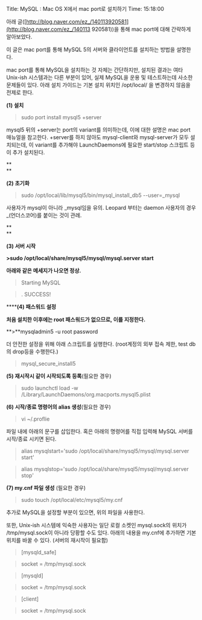 Title: MySQL : Mac OS X에서 mac port로 설치하기
Time: 15:18:00

아래 글([http://blog.naver.com/ez_/140113920581](http://blog.naver.com/ez_/140113
920581))을 통해 mac port에 대해 간략하게 알아보았다.

이 글은 mac port를 통해 MySQL 5의 서버와 클라이언트를 설치하는 방법을 설명한다.

  

mac port를 통해 MySQL을 설치하는 것 자체는 간단하지만, 설치된 결과는 여타 Unix-ish 시스템과는 다른 부분이 있어, 실제
MySQL을 운용 및 테스트하는데 사소한 문제들이 있다. 아래 설치 가이드는 기본 설치 위치인 /opt/local/ 을 변경하지 않음을
전제로 한다.

  

  

**(1) 설치**

> sudo port install mysql5 +server

mysql5 뒤의 +server는 port의 variant를 의미하는데, 이에 대한 설명은 mac port 매뉴얼을 참고한다.
+server를 하지 않아도 mysql-client와 mysql-server가 모두 설치되는데, 이 variant를 추가해야
LaunchDaemons에 필요한 start/stop 스크립트 등이 추가 설치된다.

**  
**

**(2) 초기화**

>sudo /opt/local/lib/mysql5/bin/mysql_install_db5 --user=_mysql

사용자가 mysql이 아니라 _mysql임을 유의. Leopard 부터는 daemon 사용자의 경우 _(언더스코어)를 붙이는 것이 관례.

**  
**

**(3) 서버 시작**

**>sudo /opt/local/share/mysql5/mysql/mysql.server start**

**아래와 같은 메세지가 나오면 정상.**

> Starting MySQL

>

> . SUCCESS!

******(4) 패스워드 설정**

**처음 설치한 이후에는 root 패스워드가 없으므로, 이를 지정한다.**

**>**mysqladmin5 -u root password

  

더 안전한 설정을 위해 아래 스크립트를 실행한다. (root계정의 외부 접속 제한, test db의 drop등을 수행한다.)

> mysql_secure_install5

  

  

**(5) 재시작시 같이 시작되도록 등록**(필요한 경우)

> sudo launchctl load -w /Library/LaunchDaemons/org.macports.mysql5.plist

  

**(6) 시작/종료 명령어의 alias 생성**(필요한 경우)

> vi ~/.proflie

파일 내에 아래의 문구를 삽입한다. 혹은 아래의 명령어를 직접 입력해 MySQL 서버를 시작/종료 시키면 된다.

> alias mysqlstart='sudo /opt/local/share/mysql5/mysql/mysql.server start'

>

> alias mysqlstop='sudo /opt/local/share/mysql5/mysql/mysql.server stop'

**(7) my.cnf 파일 생성** (필요한 경우)

> sudo touch /opt/local/etc/mysql5/my.cnf

추가로 MySQL을 설정할 부분이 있으면, 위의 파일을 사용한다.

  

또한, Unix-ish 시스템에 익숙한 사용자는 일단 로컬 소켓인 mysql.sock의 위치가 /tmp/mysql.sock이 아니라 당황할
수도 있다. 아래의 내용을 my.cnf에 추가하면 기본 위치를 바꿀 수 있다. (서버의 재시작이 필요함)

> [mysqld_safe]

>

> socket = /tmp/mysql.sock

>

>

>

> [mysqld]

>

> socket = /tmp/mysql.sock

>

>

>

> [client]

>

> socket = /tmp/mysql.sock

  

  


